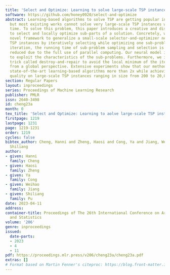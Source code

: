 ```yaml
---
title: 'Select and Optimize: Learning to solve large-scale TSP instances'
software: https://github.com/honey0920/select-and-optimize
abstract: Learning-based algorithms to solve TSP are getting popular in recent years,
  but most existing works cannot solve very large-scale TSP instances within a limited
  time. To solve this problem, this paper introduces a creative and distinctive method
  to select and locally optimize sub-parts of a solution. Concretely, we design a
  novel framework to generalize a small-scale selector-and-optimizer network to large-scale
  TSP instances by iteratively selecting while optimizing one sub-problem. At each
  iteration, the running time of sub-problem sampling and selection is significantly
  reduced due to the full use of parallel computing. Our neural model is well-designed
  to exploit the characteristics of the sub-problems. Furthermore, we introduce a
  trick called destroy-and-repair to avoid the local minimum of the iterative algorithm
  from a global perspective. Extensive experiments show that our method accelerates
  state-of-the-art learning-based algorithms more than 2x while achieving better solution
  quality on large-scale TSP instances ranging in size from 200 to 20,000.
section: Regular Papers
layout: inproceedings
series: Proceedings of Machine Learning Research
publisher: PMLR
issn: 2640-3498
id: cheng23a
month: 0
tex_title: 'Select and Optimize: Learning to aolve large-scale TSP instances'
firstpage: 1219
lastpage: 1231
page: 1219-1231
order: 1219
cycles: false
bibtex_author: Cheng, Hanni and Zheng, Haosi and Cong, Ya and Jiang, Weihao and Pu,
  Shiliang
author:
- given: Hanni
  family: Cheng
- given: Haosi
  family: Zheng
- given: Ya
  family: Cong
- given: Weihao
  family: Jiang
- given: Shiliang
  family: Pu
date: 2023-04-11
address:
container-title: Proceedings of The 26th International Conference on Artificial Intelligence
  and Statistics
volume: '206'
genre: inproceedings
issued:
  date-parts:
  - 2023
  - 4
  - 11
pdf: https://proceedings.mlr.press/v206/cheng23a/cheng23a.pdf
extras: []
# Format based on Martin Fenner's citeproc: https://blog.front-matter.io/posts/citeproc-yaml-for-bibliographies/
---
```

